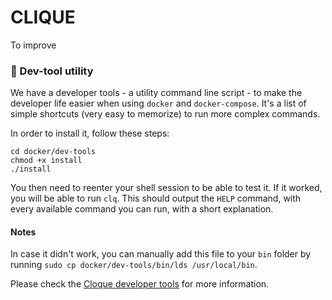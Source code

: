 # CLIQUE

To improve

### 🔨 Dev-tool utility

We have a developer tools - a utility command line script - to make the developer life easier when using `docker` and `docker-compose`.
It's a list of simple shortcuts (very easy to memorize) to run more complex commands.

In order to install it, follow these steps:

```
cd docker/dev-tools
chmod +x install
./install
```

You then need to reenter your shell session to be able to test it. If it worked, you will be able to run `clq`. This should output the `HELP` command, with every available command you can run, with a short explanation.

#### Notes

In case it didn't work, you can manually add this file to your `bin` folder by running
`sudo cp docker/dev-tools/bin/lds /usr/local/bin`.

Please check the [Cloque developer tools](./dev-tools/README.md) for more information.
